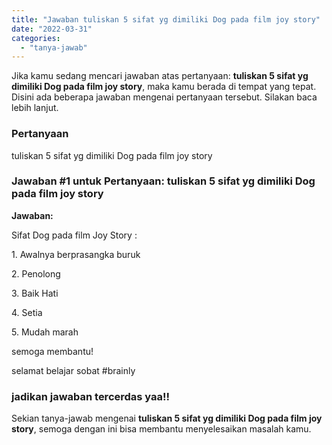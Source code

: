 ```yaml
---
title: "Jawaban tuliskan 5 sifat yg dimiliki Dog pada film joy story​"
date: "2022-03-31"
categories: 
  - "tanya-jawab"
---
```


Jika kamu sedang mencari jawaban atas pertanyaan: **tuliskan 5 sifat yg dimiliki Dog pada film joy story​**, maka kamu berada di tempat yang tepat. Disini ada beberapa jawaban mengenai pertanyaan tersebut. Silakan baca lebih lanjut.

### Pertanyaan

tuliskan 5 sifat yg dimiliki Dog pada film joy story​

### Jawaban #1 untuk Pertanyaan: tuliskan 5 sifat yg dimiliki Dog pada film joy story​

**Jawaban:**

Sifat Dog pada film Joy Story :

1\. Awalnya berprasangka buruk

2\. Penolong

3\. Baik Hati

4\. Setia

5\. Mudah marah

semoga membantu!

selamat belajar sobat #brainly

### jadikan jawaban tercerdas yaa!!

Sekian tanya-jawab mengenai **tuliskan 5 sifat yg dimiliki Dog pada film joy story​**, semoga dengan ini bisa membantu menyelesaikan masalah kamu.
